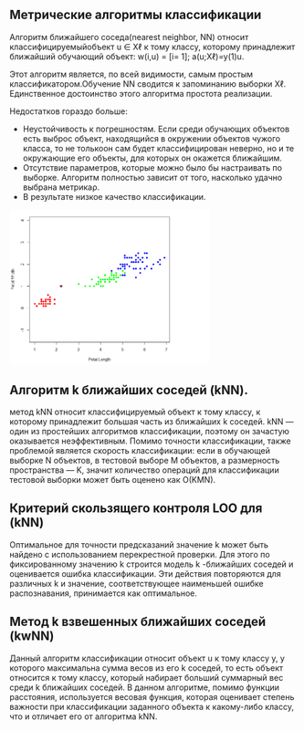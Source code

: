 ## Метрические алгоритмы классификации

Алгоритм ближайшего соседа(nearest neighbor, NN) относит классифицируемыйобъект  u ∈ Xℓ к тому классу, которому принадлежит ближайший обучающий объект: 
w(i,u) = [i= 1]; a(u;Xℓ)=y(1)u.

Этот алгоритм является, по всей видимости, самым простым классификатором.Обучение NN сводится к запоминанию выборки Xℓ. Единственное достоинство этого алгоритма простота реализации.

Недостатков гораздо больше:

* Неустойчивость к погрешностям. Если среди обучающих объектов есть выброс объект, находящийся в окружении объектов чужого класса, то не толькоон сам будет классифицирован неверно, но и те окружающие его объекты, для которых он окажется ближайшим.
* Отсутствие параметров, которые можно было бы настраивать по выборке. Алгоритм полностью зависит от того, насколько удачно выбрана метрикаρ.
* В результате низкое качество классификации.



<img src="1nn.png" width="350" title="1nn">


## Алгоритм k ближайших соседей (kNN).
метод kNN относит классифицируемый объект к тому классу, к которому принадлежит большая часть из ближайших k соседей.
kNN — один из простейших алгоритмов классификации, поэтому  он зачастую оказывается неэффективным. Помимо точности классификации, также проблемой  является скорость классификации:
если в обучающей выборке N объектов, в тестовой выборе M объектов, а размерность пространства — K, значит количество операций для классификации тестовой выборки может быть оценено как O(KMN).

## Критерий скользящего контроля LOO для (kNN)

Оптимальное для точности предсказаний значение k может быть найдено с использованием перекрестной проверки. Для этого по фиксированному значению k строится модель k -ближайших соседей и оценивается ошибка классификации. Эти действия повторяются для различных k и значение, соответствующее наименьшей ошибке распознавания, принимается как оптимальное.


## Метод k взвешенных ближайших соседей (kwNN)

Данный алгоритм классификации относит объект u к тому классу y, у которого максимальна сумма весов из его k соседей, то есть объект относится к тому классу, который набирает больший суммарный вес среди k ближайших соседей. В данном алгоритме, помимо функции расстояния, используется весовая функция, которая оценивает степень важности при классификации заданного объекта к какому-либо классу, что и отличает его от алгоритма kNN.












